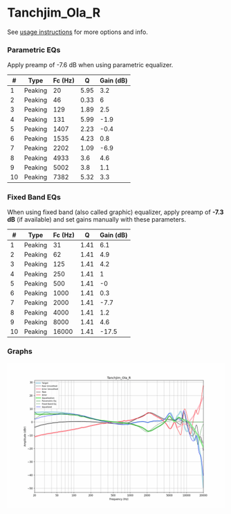 # Tanchjim_Ola_R
See [usage instructions](https://github.com/jaakkopasanen/AutoEq#usage) for more options and info.

### Parametric EQs
Apply preamp of -7.6 dB when using parametric equalizer.

|   # | Type    |   Fc (Hz) |    Q |   Gain (dB) |
|-----|---------|-----------|------|-------------|
|   1 | Peaking |        20 | 5.95 |         3.2 |
|   2 | Peaking |        46 | 0.33 |         6   |
|   3 | Peaking |       129 | 1.89 |         2.5 |
|   4 | Peaking |       131 | 5.99 |        -1.9 |
|   5 | Peaking |      1407 | 2.23 |        -0.4 |
|   6 | Peaking |      1535 | 4.23 |         0.8 |
|   7 | Peaking |      2202 | 1.09 |        -6.9 |
|   8 | Peaking |      4933 | 3.6  |         4.6 |
|   9 | Peaking |      5002 | 3.8  |         1.1 |
|  10 | Peaking |      7382 | 5.32 |         3.3 |

### Fixed Band EQs
When using fixed band (also called graphic) equalizer, apply preamp of **-7.3 dB** (if available) and set gains manually with these parameters.

|   # | Type    |   Fc (Hz) |    Q |   Gain (dB) |
|-----|---------|-----------|------|-------------|
|   1 | Peaking |        31 | 1.41 |         6.1 |
|   2 | Peaking |        62 | 1.41 |         4.9 |
|   3 | Peaking |       125 | 1.41 |         4.2 |
|   4 | Peaking |       250 | 1.41 |         1   |
|   5 | Peaking |       500 | 1.41 |        -0   |
|   6 | Peaking |      1000 | 1.41 |         0.3 |
|   7 | Peaking |      2000 | 1.41 |        -7.7 |
|   8 | Peaking |      4000 | 1.41 |         1.2 |
|   9 | Peaking |      8000 | 1.41 |         4.6 |
|  10 | Peaking |     16000 | 1.41 |       -17.5 |

### Graphs
![](./Tanchjim_Ola_R.png)

